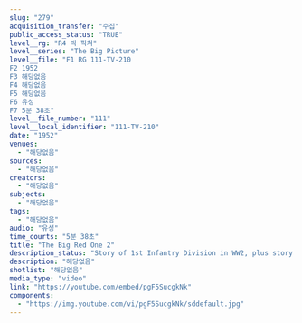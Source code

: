 ```yaml
---
slug: "279"
acquisition_transfer: "수집"
public_access_status: "TRUE"
level__rg: "R4 빅 픽쳐"
level__series: "The Big Picture"
level__file: "F1 RG 111-TV-210
F2 1952
F3 해당없음
F4 해당없음
F5 해당없음
F6 유성
F7 5분 38초"
level__file_number: "111"
level__local_identifier: "111-TV-210"
date: "1952"
venues: 
  - "해당없음"
sources: 
  - "해당없음"
creators: 
  - "해당없음"
subjects: 
  - "해당없음"
tags: 
  - "해당없음"
audio: "유성"
time_courts: "5분 38초"
title: "The Big Red One 2"
description_status: "Story of 1st Infantry Division in WW2, plus story of combat Infantry Badge."
description: "해당없음"
shotlist: "해당없음"
media_type: "video"
link: "https://youtube.com/embed/pgF5SucgkNk"
components: 
  - "https://img.youtube.com/vi/pgF5SucgkNk/sddefault.jpg"
---
```

